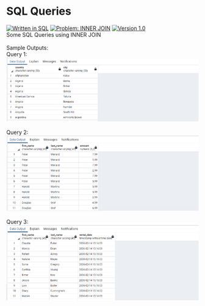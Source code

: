# SQL Queries
[![Written in SQL](https://img.shields.io/badge/language-SQL-green)](#)
[![Problem: INNER JOIN](https://img.shields.io/badge/problem-INNER%20JOIN-important)](#)
[![Version 1.0](https://img.shields.io/badge/version-1.0-informational)](#)\
Some SQL Queries using INNER JOIN
\
\
Sample Outputs:\
Query 1:\
[![Sample Output](/assets/images/sqlhw9q1.png)](#)\
\
Query 2:\
[![Sample Output](/assets/images/sqlhw9q2.png)](#)\
\
Query 3:\
[![Sample Output](/assets/images/sqlhw9q3.png)](#)

